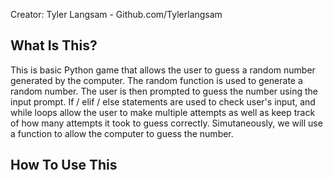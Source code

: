 Creator: Tyler Langsam - Github.com/Tylerlangsam

What Is This?
-------------
This is basic Python game that allows the user to guess a random number generated by the computer. The random function is used to generate a random number. The user is then prompted to guess the number using the input prompt. If / elif / else statements are used to check user's input, and while loops allow the user to make multiple attempts as well as keep track of how many attempts it took to guess correctly. Simutaneously, we will use a function to allow the computer to guess the number.


How To Use This
---------------

